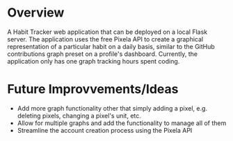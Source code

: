 # Overview #
A Habit Tracker web application that can be deployed on a local Flask server.
The application uses the free Pixela API to create a graphical representation of a particular habit on a daily basis, similar to the GitHub contributions graph preset on a profile's dashboard.
Currently, the application only has one graph tracking hours spent coding.

# Future Improvvements/Ideas #
- Add more graph functionality other that simply adding a pixel, e.g. deleting pixels, changing a pixel's unit, etc.
- Allow for multiple graphs and add the functionality to manage all of them
- Streamline the account creation process using the Pixela API
